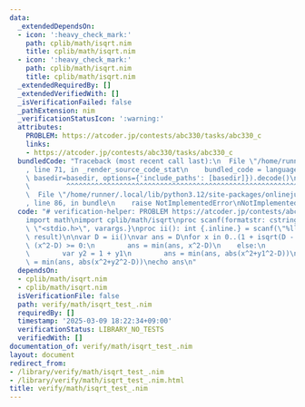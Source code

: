 ```yaml
---
data:
  _extendedDependsOn:
  - icon: ':heavy_check_mark:'
    path: cplib/math/isqrt.nim
    title: cplib/math/isqrt.nim
  - icon: ':heavy_check_mark:'
    path: cplib/math/isqrt.nim
    title: cplib/math/isqrt.nim
  _extendedRequiredBy: []
  _extendedVerifiedWith: []
  _isVerificationFailed: false
  _pathExtension: nim
  _verificationStatusIcon: ':warning:'
  attributes:
    PROBLEM: https://atcoder.jp/contests/abc330/tasks/abc330_c
    links:
    - https://atcoder.jp/contests/abc330/tasks/abc330_c
  bundledCode: "Traceback (most recent call last):\n  File \"/home/runner/.local/lib/python3.12/site-packages/onlinejudge_verify/documentation/build.py\"\
    , line 71, in _render_source_code_stat\n    bundled_code = language.bundle(stat.path,\
    \ basedir=basedir, options={'include_paths': [basedir]}).decode()\n          \
    \         ^^^^^^^^^^^^^^^^^^^^^^^^^^^^^^^^^^^^^^^^^^^^^^^^^^^^^^^^^^^^^^^^^^^^^^^^^^^^^^^^^\n\
    \  File \"/home/runner/.local/lib/python3.12/site-packages/onlinejudge_verify/languages/nim.py\"\
    , line 86, in bundle\n    raise NotImplementedError\nNotImplementedError\n"
  code: "# verification-helper: PROBLEM https://atcoder.jp/contests/abc330/tasks/abc330_c\n\
    import math\nimport cplib/math/isqrt\nproc scanf(formatstr: cstring){.header:\
    \ \"<stdio.h>\", varargs.}\nproc ii(): int {.inline.} = scanf(\"%lld\\n\", addr\
    \ result)\n\nvar D = ii()\nvar ans = D\nfor x in 0..(1 + isqrt(D - 1)):\n    if\
    \ (x^2-D) >= 0:\n        ans = min(ans, x^2-D)\n    else:\n        var y1 = isqrt(D-x^2)\n\
    \        var y2 = 1 + y1\n        ans = min(ans, abs(x^2+y1^2-D))\n        ans\
    \ = min(ans, abs(x^2+y2^2-D))\necho ans\n"
  dependsOn:
  - cplib/math/isqrt.nim
  - cplib/math/isqrt.nim
  isVerificationFile: false
  path: verify/math/isqrt_test_.nim
  requiredBy: []
  timestamp: '2025-03-09 18:22:34+09:00'
  verificationStatus: LIBRARY_NO_TESTS
  verifiedWith: []
documentation_of: verify/math/isqrt_test_.nim
layout: document
redirect_from:
- /library/verify/math/isqrt_test_.nim
- /library/verify/math/isqrt_test_.nim.html
title: verify/math/isqrt_test_.nim
---
```

